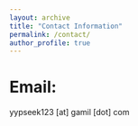```yaml
---
layout: archive
title: "Contact Information"
permalink: /contact/
author_profile: true
---
```


Email:
======
yypseek123 \[at\] gamil \[dot\] com
